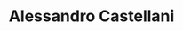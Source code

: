 ---
avatar: /images/people/alessandro.jpg
avatar_small: /images/people/alessandro_small.jpg
bio: 'Digital Unicorn, Digital Educator: http://bit.ly/2pnkrck , Lead Developer @
  http://ritualmusic.com'
gplus: null
homepage: https://www.alecaddd.com/
instagram: https://instagram.com/alecaddd
linkedin: https://www.linkedin.com/in/alecaddd
title: Alessandro Castellani
twitter: https://twitter.com/alecaddd
type: guest
username: alessandro
youtube: https://www.youtube.com/user/williamprey
---